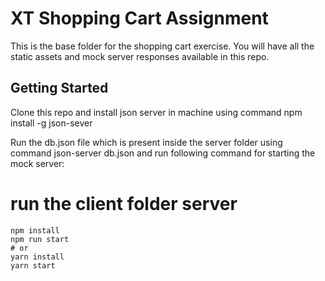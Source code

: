 # XT Shopping Cart Assignment

This is the base folder for the shopping cart exercise. You will have all the static assets and mock server responses available in this repo.

## Getting Started

Clone this repo and install json server in machine using command
npm install -g json-sever
 
Run the db.json file which is present inside the server folder using command
json-server db.json
and run following command for starting the mock server:

# run the client folder server

```
npm install
npm run start
# or
yarn install
yarn start
```
